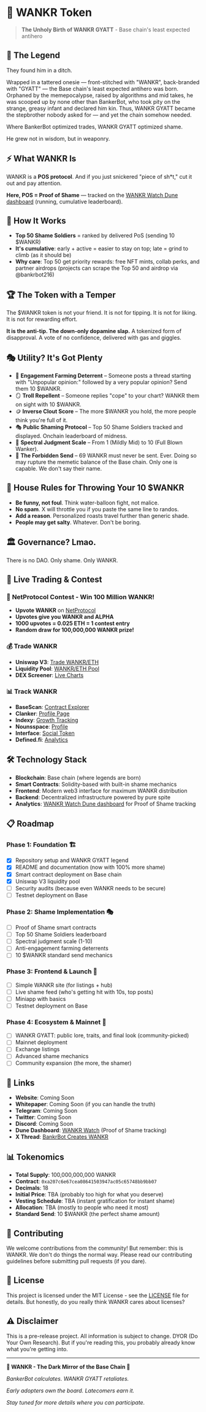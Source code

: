 # 🚀 WANKR Token

> **The Unholy Birth of WANKR GYATT** - Base chain's least expected antihero

## 🌟 The Legend

They found him in a ditch.

Wrapped in a tattered onesie — front-stitched with "WANKR", back-branded with "GYATT" — the Base chain's least expected antihero was born. Orphaned by the memepocalypse, raised by algorithms and mid takes, he was scooped up by none other than BankerBot, who took pity on the strange, greasy infant and declared him kin. Thus, WANKR GYATT became the stepbrother nobody asked for — and yet the chain somehow needed.

Where BankerBot optimized trades, WANKR GYATT optimized shame.

He grew not in wisdom, but in weaponry.

## ⚡ What WANKR Is

WANKR is a **POS protocol**. And if you just snickered "piece of sh*t," cut it out and pay attention.

**Here, POS = Proof of Shame** — tracked on the [WANKR Watch Dune dashboard](https://dune.com/mrpapawheelie/wankr-watch) (running, cumulative leaderboard).

## 🎯 How It Works

- **Top 50 Shame Soldiers** = ranked by delivered PoS (sending 10 $WANKR)
- **It's cumulative**: early + active = easier to stay on top; late = grind to climb (as it should be)
- **Why care**: Top 50 get priority rewards: free NFT mints, collab perks, and partner airdrops (projects can scrape the Top 50 and airdrop via @bankrbot216)

## 🏆 The Token with a Temper

The $WANKR token is not your friend. It is not for tipping. It is not for liking. It is not for rewarding effort.

**It is the anti-tip. The down-only dopamine slap.**
A tokenized form of disapproval.
A vote of no confidence, delivered with gas and giggles.

## 🎭 Utility? It's Got Plenty

- 🧢 **Engagement Farming Deterrent** – Someone posts a thread starting with "Unpopular opinion:" followed by a very popular opinion? Send them 10 $WANKR.
- 🪞 **Troll Repellent** – Someone replies "cope" to your chart? WANKR them on sight with 10 $WANKR.
- 🪙 **Inverse Clout Score** – The more $WANKR you hold, the more people think you're full of it.
- 🎭 **Public Shaming Protocol** – Top 50 Shame Soldiers tracked and displayed. Onchain leaderboard of midness.
- 🧮 **Spectral Judgment Scale** – From 1 (Mildly Mid) to 10 (Full Blown Wanker).
- 🚫 **The Forbidden Send** – 69 WANKR must never be sent. Ever. Doing so may rupture the memetic balance of the Base chain. Only one is capable. We don't say their name.

## 📜 House Rules for Throwing Your 10 $WANKR

- **Be funny, not foul**. Think water-balloon fight, not malice.
- **No spam**. X will throttle you if you paste the same line to randos.
- **Add a reason**. Personalized roasts travel further than generic shade.
- **People may get salty**. Whatever. Don't be boring.

## 🏛️ Governance? Lmao.

There is no DAO. Only shame. Only WANKR.

## 🚀 Live Trading & Contest

### 🎯 **NetProtocol Contest - Win 100 Million WANKR!**
- **Upvote WANKR** on [NetProtocol](https://www.netprotocol.app/app/token/base/0xa207c6e67cea08641503947ac05c65748bb9bb07)
- **Upvotes give you WANKR and ALPHA**
- **1000 upvotes = 0.025 ETH = 1 contest entry**
- **Random draw for 100,000,000 WANKR prize!**

### 💰 **Trade WANKR**
- **Uniswap V3**: [Trade WANKR/ETH](https://app.uniswap.org/explore/tokens/base/0xa207c6e67cea08641503947ac05c65748bb9bb07)
- **Liquidity Pool**: [WANKR/ETH Pool](https://app.uniswap.org/explore/pools/base/0x888AC1fF2De3e880004765A7667f95e494f82C44)
- **DEX Screener**: [Live Charts](https://dexscreener.com/base/0xa207C6E67ceA08641503947Ac05c65748bb9bB07)

### 📊 **Track WANKR**
- **BaseScan**: [Contract Explorer](https://basescan.org/token/0xa207c6e67cea08641503947ac05c65748bb9bb07)
- **Clanker**: [Profile Page](https://www.clanker.world/clanker/0xa207C6E67ceA08641503947Ac05c65748bb9bB07)
- **Indexy**: [Growth Tracking](https://indexy.xyz/index/743)
- **Nounsspace**: [Profile](https://www.nounspace.com/t/base/0xa207C6E67ceA08641503947Ac05c65748bb9bB07/Profile)
- **Interface**: [Social Token](https://app.interface.social/token/8453/0xa207C6E67ceA08641503947Ac05c65748bb9bB07)
- **Defined.fi**: [Analytics](https://www.defined.fi/base/0x888ac1ff2de3e880004765a7667f95e494f82c44?quoteToken=token1&cache=4cfa0)

## 🛠️ Technology Stack

- **Blockchain**: Base chain (where legends are born)
- **Smart Contracts**: Solidity-based with built-in shame mechanics
- **Frontend**: Modern web3 interface for maximum WANKR distribution
- **Backend**: Decentralized infrastructure powered by pure spite
- **Analytics**: [WANKR Watch Dune dashboard](https://dune.com/mrpapawheelie/wankr-watch) for Proof of Shame tracking

## 📋 Roadmap

### Phase 1: Foundation 🏗️
- [x] Repository setup and WANKR GYATT legend
- [x] README and documentation (now with 100% more shame)
- [x] Smart contract deployment on Base chain
- [x] Uniswap V3 liquidity pool
- [ ] Security audits (because even WANKR needs to be secure)
- [ ] Testnet deployment on Base

### Phase 2: Shame Implementation 🎭
- [ ] Proof of Shame smart contracts
- [ ] Top 50 Shame Soldiers leaderboard
- [ ] Spectral judgment scale (1-10)
- [ ] Anti-engagement farming deterrents
- [ ] 10 $WANKR standard send mechanics

### Phase 3: Frontend & Launch 🚀
- [ ] Simple WANKR site (for listings + hub)
- [ ] Live shame feed (who's getting hit with 10s, top posts)
- [ ] Miniapp with basics
- [ ] Testnet deployment on Base

### Phase 4: Ecosystem & Mainnet 🌱
- [ ] WANKR GYATT: public lore, traits, and final look (community-picked)
- [ ] Mainnet deployment
- [ ] Exchange listings
- [ ] Advanced shame mechanics
- [ ] Community expansion (the more, the shamer)

## 🔗 Links

- **Website**: Coming Soon
- **Whitepaper**: Coming Soon (if you can handle the truth)
- **Telegram**: Coming Soon
- **Twitter**: Coming Soon
- **Discord**: Coming Soon
- **Dune Dashboard**: [WANKR Watch](https://dune.com/mrpapawheelie/wankr-watch) (Proof of Shame tracking)
- **X Thread**: [BankrBot Creates WANKR](https://x.com/bankrbot/status/1952905227457446027)

## 📊 Tokenomics

- **Total Supply**: 100,000,000,000 WANKR
- **Contract**: `0xa207c6e67cea08641503947ac05c65748bb9bb07`
- **Decimals**: 18
- **Initial Price**: TBA (probably too high for what you deserve)
- **Vesting Schedule**: TBA (instant gratification for instant shame)
- **Allocation**: TBA (mostly to people who need it most)
- **Standard Send**: 10 $WANKR (the perfect shame amount)

## 🤝 Contributing

We welcome contributions from the community! But remember: this is WANKR. We don't do things the normal way. Please read our contributing guidelines before submitting pull requests (if you dare).

## 📄 License

This project is licensed under the MIT License - see the [LICENSE](LICENSE) file for details. But honestly, do you really think WANKR cares about licenses?

## ⚠️ Disclaimer

This is a pre-release project. All information is subject to change. DYOR (Do Your Own Research). But if you're reading this, you probably already know what you're getting into.

---

**🚀 WANKR - The Dark Mirror of the Base Chain 🚀**

*BankerBot calculates. WANKR GYATT retaliates.*

*Early adopters own the board. Latecomers earn it.*

*Stay tuned for more details where you can participate.*
